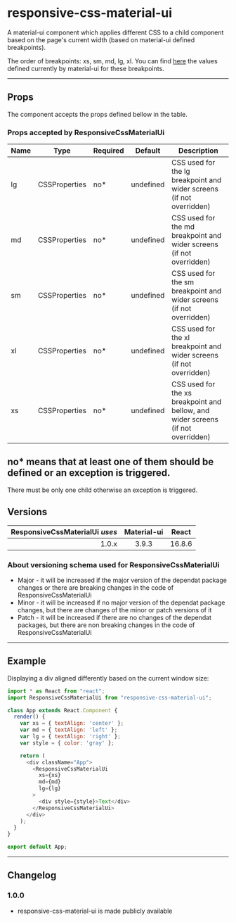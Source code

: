 # responsive-css-material-ui

A material-ui component which applies different CSS to a child component based on the page's current width (based on material-ui defined breakpoints).

The order of breakpoints: xs, sm, md, lg, xl. You can find [here](https://material-ui.com/layout/breakpoints) the values defined currently by material-ui for these breakpoints. 

---

## Props

The component accepts the props defined bellow in the table.

### Props accepted by ResponsiveCssMaterialUi

| Name | Type          | Required | Default   | Description                                                                      |
|------|---------------|----------|-----------|----------------------------------------------------------------------------------|
| lg   | CSSProperties | no*      | undefined | CSS used for the lg breakpoint and wider screens (if not overridden)             |
| md   | CSSProperties | no*      | undefined | CSS used for the md breakpoint and wider screens (if not overridden)             |
| sm   | CSSProperties | no*      | undefined | CSS used for the sm breakpoint and wider screens (if not overridden)             |
| xl   | CSSProperties | no*      | undefined | CSS used for the xl breakpoint and wider screens (if not overridden)             |
| xs   | CSSProperties | no*      | undefined | CSS used for the xs breakpoint and bellow, and wider screens (if not overridden) |

no* means that at least one of them should be defined or an exception is triggered.
---

There must be only one child otherwise an exception is triggered.

## Versions

| ResponsiveCssMaterialUi _uses_ | Material-ui | React  |
|-------------------------------:|:-----------:|:------:|
|                          1.0.x |    3.9.3    | 16.8.6 |

### About versioning schema used for ResponsiveCssMaterialUi

- Major - it will be increased if the major version of the dependat package changes or there are breaking changes in the code of ResponsiveCssMaterialUi
- Minor - it will be increased if no major version of the dependat package changes, but there are changes of the minor or patch versions of it
- Patch - it will be increased if there are no changes of the dependat packages, but there are non breaking changes in the code of ResponsiveCssMaterialUi

---

## Example

Displaying a div aligned differently based on the current window size:

```js
import * as React from "react";
import ResponsiveCssMaterialUi from "responsive-css-material-ui";

class App extends React.Component {
  render() {
    var xs = { textAlign: 'center' };
    var md = { textAlign: 'left' };
    var lg = { textAlign: 'right' };
    var style = { color: 'gray' };

    return (
      <div className="App">
        <ResponsiveCssMaterialUi
          xs={xs}
          md={md}
          lg={lg}
        >
          <div style={style}>Text</div>
        </ResponsiveCssMaterialUi>
      </div>
    );
  }
}

export default App;
```

---

## Changelog

### 1.0.0

- responsive-css-material-ui is made publicly available
